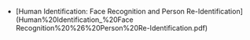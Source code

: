 * [Human Identification: Face Recognition and Person Re-Identification](Human%20Identification_%20Face Recognition%20%26%20Person%20Re-Identification.pdf)
